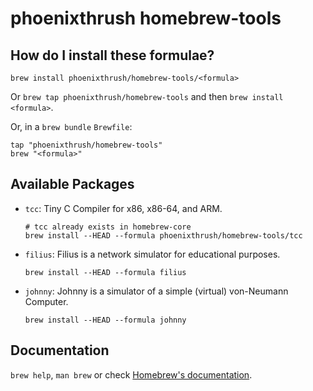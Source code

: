 # phoenixthrush homebrew-tools

## How do I install these formulae?

`brew install phoenixthrush/homebrew-tools/<formula>`

Or `brew tap phoenixthrush/homebrew-tools` and then `brew install <formula>`.

Or, in a `brew bundle` `Brewfile`:

```shell
tap "phoenixthrush/homebrew-tools"
brew "<formula>"
```

## Available Packages

- `tcc`: Tiny C Compiler for x86, x86-64, and ARM.

    ```shell
    # tcc already exists in homebrew-core
    brew install --HEAD --formula phoenixthrush/homebrew-tools/tcc
    ```

- `filius`: Filius is a network simulator for educational purposes.

    ```shell
    brew install --HEAD --formula filius
    ```

- `johnny`: Johnny is a simulator of a simple (virtual) von-Neumann Computer.

    ```shell
    brew install --HEAD --formula johnny
    ```

## Documentation

`brew help`, `man brew` or check [Homebrew's documentation](https://docs.brew.sh).
